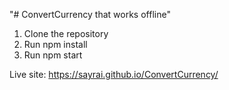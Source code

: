 "# ConvertCurrency that works offline" 

1. 	Clone the repository
2. 	Run npm install
3. 	Run npm start

Live site: https://sayrai.github.io/ConvertCurrency/